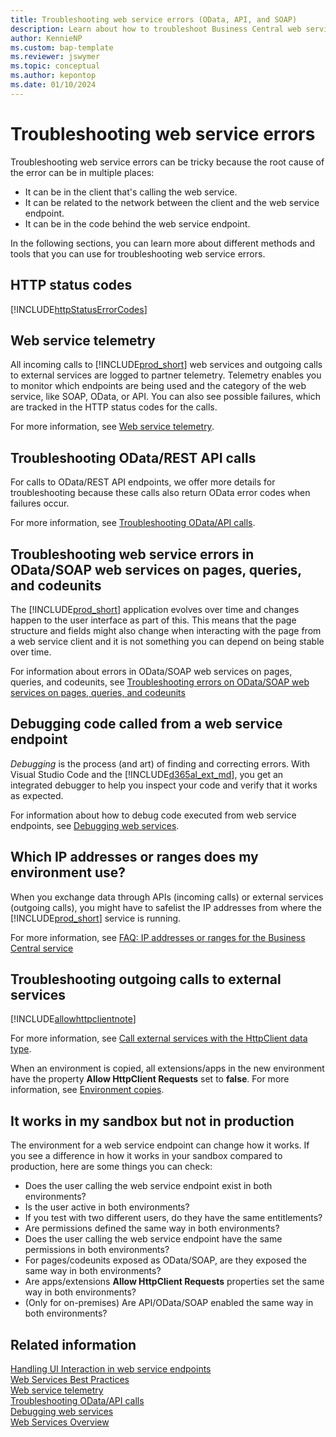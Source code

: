 ```yaml
---
title: Troubleshooting web service errors (OData, API, and SOAP)
description: Learn about how to troubleshoot Business Central web service errors (OData, API, and SOAP).
author: KennieNP
ms.custom: bap-template
ms.reviewer: jswymer
ms.topic: conceptual
ms.author: kepontop
ms.date: 01/10/2024
---
```


# Troubleshooting web service errors

Troubleshooting web service errors can be tricky because the root cause of the error can be in multiple places:

- It can be in the client that's calling the web service.
- It can be related to the network between the client and the web service endpoint.
- It can be in the code behind the web service endpoint.

In the following sections, you can learn more about different methods and tools that you can use for troubleshooting web service errors.


## HTTP status codes

[!INCLUDE[httpStatusErrorCodes](../includes/include-http-status-error-codes.md)]


## Web service telemetry

All incoming calls to [!INCLUDE[prod_short](../developer/includes/prod_short.md)] web services and outgoing calls to external services are logged to partner telemetry. Telemetry enables you to monitor which endpoints are being used and the category of the web service, like SOAP, OData, or API. You can also see possible failures, which are tracked in the HTTP status codes for the calls.

For more information, see [Web service telemetry](web-service-telemetry.md).


## Troubleshooting OData/REST API calls

For calls to OData/REST API endpoints, we offer more details for troubleshooting because these calls also return OData error codes when failures occur. 

For more information, see [Troubleshooting OData/API calls](dynamics-error-codes.md).

## Troubleshooting web service errors in OData/SOAP web services on pages, queries, and codeunits

The [!INCLUDE[prod_short](../includes/prod_short.md)] application evolves over time and changes happen to the user interface as part of this. This means that the page structure and fields might also change when interacting with the page from a web service client and it is not something you can depend on being stable over time. 

For information about errors in OData/SOAP web services on pages, queries, and codeunits, see
[Troubleshooting errors on OData/SOAP web services on pages, queries, and codeunits](web-service-troubleshooting-soap-odata-ui-pages.md)

## Debugging code called from a web service endpoint

*Debugging* is the process (and art) of finding and correcting errors. With Visual Studio Code and the [!INCLUDE[d365al_ext_md](../includes/d365al_ext_md.md)], you get an integrated debugger to help you inspect your code and verify that it works as expected.

For information about how to debug code executed from web service endpoints, see [Debugging web services](../developer/devenv-debugging.md#debugging-web-services).

## Which IP addresses or ranges does my environment use?

When you exchange data through APIs (incoming calls) or external services (outgoing calls), you might have to safelist the IP addresses from where the [!INCLUDE[prod_short](../includes/prod_short.md)] service is running. 

For more information, see [FAQ: IP addresses or ranges for the Business Central service](../faq.yml#which-ip-addresses-or-ranges-does-my-environment-s-api-use)

## Troubleshooting outgoing calls to external services

[!INCLUDE[allowhttpclientnote](../includes/include-http-allowhttpclient-note.md)]

For more information, see [Call external services with the HttpClient data type](../developer/devenv-httpclient.md).

When an environment is copied, all extensions/apps in the new environment have the property **Allow HttpClient Requests** set to **false**. For more information, see [Environment copies](../administration/tenant-admin-center-environments-copy.md#environment-copies).

## It works in my sandbox but not in production

The environment for a web service endpoint can change how it works. If you see a difference in how it works in your sandbox compared to production, here are some things you can check:

- Does the user calling the web service endpoint exist in both environments?
- Is the user active in both environments?
- If you test with two different users, do they have the same entitlements?
- Are permissions defined the same way in both environments?
- Does the user calling the web service endpoint have the same permissions in both environments?
- For pages/codeunits exposed as OData/SOAP, are they exposed the same way in both environments?
- Are apps/extensions **Allow HttpClient Requests** properties set the same way in both environments?
- (Only for on-premises) Are API/OData/SOAP enabled the same way in both environments?


## Related information

[Handling UI Interaction in web service endpoints](handling-ui-interaction-when-working-with-web-Services.md)  
[Web Services Best Practices](Web-Services-Best-Practices.md)  
[Web service telemetry](web-service-telemetry.md)   
[Troubleshooting OData/API calls](dynamics-error-codes.md)   
[Debugging web services](../developer/devenv-debugging.md#debugging-web-services)  
[Web Services Overview](web-services.md)  
